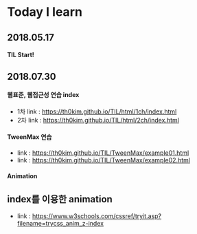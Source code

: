 # Today I learn
## 2018.05.17 
#### TIL Start!
## 2018.07.30
#### 웹표준, 웹접근성 연습 index
 - 1차 link : https://th0kim.github.io/TIL/html/1ch/index.html 
 - 2차 link : https://th0kim.github.io/TIL/html/2ch/index.html 

#### TweenMax 연습
 - link : https://th0kim.github.io/TIL/TweenMax/example01.html
 - link : https://th0kim.github.io/TIL/TweenMax/example02.html


#### Animation
 ## index를 이용한 animation 
 - link : https://www.w3schools.com/cssref/tryit.asp?filename=trycss_anim_z-index
